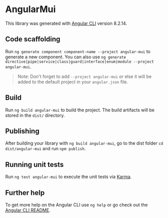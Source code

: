 # AngularMui

This library was generated with [Angular CLI](https://github.com/angular/angular-cli) version 8.2.14.

## Code scaffolding

Run `ng generate component component-name --project angular-mui` to generate a new component. You can also use `ng generate directive|pipe|service|class|guard|interface|enum|module --project angular-mui`.
> Note: Don't forget to add `--project angular-mui` or else it will be added to the default project in your `angular.json` file. 

## Build

Run `ng build angular-mui` to build the project. The build artifacts will be stored in the `dist/` directory.

## Publishing

After building your library with `ng build angular-mui`, go to the dist folder `cd dist/angular-mui` and run `npm publish`.

## Running unit tests

Run `ng test angular-mui` to execute the unit tests via [Karma](https://karma-runner.github.io).

## Further help

To get more help on the Angular CLI use `ng help` or go check out the [Angular CLI README](https://github.com/angular/angular-cli/blob/master/README.md).

